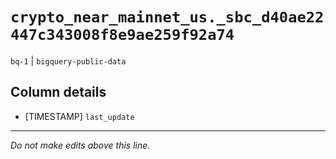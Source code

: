 # `crypto_near_mainnet_us._sbc_d40ae22447c343008f8e9ae259f92a74`
`bq-1` | `bigquery-public-data`

## Column details
* [TIMESTAMP] `last_update`

-------------------------------------------------------------------------------
*Do not make edits above this line.*
